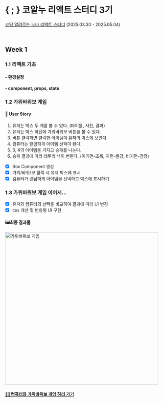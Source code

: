 # { ; } 코알누 리액트 스터디 3기
[코딩 알려주는 누나 리액트 스터디](https://codingnoona.thinkific.com/pages/3c7ff4) (2025.03.30 - 2025.05.04)

<br/>

## Week 1
### 1.1 리액트 기초
#### - 환경설정
#### - component, props, state
### 1.2 가위바위보 게임
#### 👤 User Story
1. 유저는 박스 두 개를 볼 수 있다. (타이틀, 사진, 결과)
2. 유저는 박스 하단에 가위바위보 버튼을 볼 수 있다.
3. 버튼 클릭하면 클릭한 아이템이 유저의 박스에 보인다.
4. 컴퓨터는 랜덤하게 아이템 선택이 된다.
5. 3, 4의 아이템을 가지고 승패를 나눈다.
6. 승패 결과에 따라 테두리 색이 변한다. (이기면-초록, 지면-빨강, 비기면-검정)
- [x] Box Component 생성
- [x] 가위/바위/보 클릭 시 유저 박스에 표시
- [x] 컴퓨터가 랜덤하게 아이템을 선택하고 박스에 표시하기
### 1.3 가위바위보 게임 이어서...
- [x] 유저와 컴퓨터의 선택을 비교하여 결과에 따라 UI 변경
- [X] css 개선 및 반응형 UI 구현

#### 🖼️최종 결과물

<a href="https://rock-paper-scissors-wine-xi.vercel.app/" target="_blank">
    <img src="https://github.com/user-attachments/assets/d4003798-c26f-4be2-84a6-9ed68f42e045" alt="가위바위보 게임" width="500px" />
</a>

#### [✌🏻컴퓨터와 가위바위보 게임 하러 가기](https://rock-paper-scissors-wine-xi.vercel.app/)


